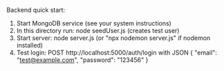Backend quick start:
1) Start MongoDB service (see your system instructions)
2) In this directory run: node seedUser.js  (creates test user)
3) Start server: node server.js  (or "npx nodemon server.js" if nodemon installed)
4) Test login: POST http://localhost:5000/auth/login  with JSON { "email": "test@example.com", "password": "123456" }
